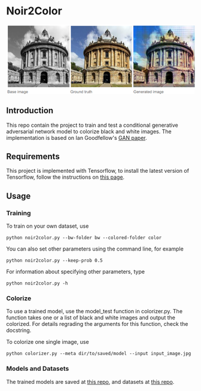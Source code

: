 # Noir2Color
![f](./readme_img/img_1.png?raw=true)

## Introduction
This repo contain the project to train and test a conditional generative adversarial network model to colorize black and white images. The implementation is based on Ian Goodfellow's [GAN paper](https://arxiv.org/abs/1406.2661).

## Requirements
This project is implemented with Tensorflow, to install the latest version of Tensorflow, follow the instructions on [this page](https://www.tensorflow.org/install/).

## Usage
### Training
To train on your own dataset, use
```commandline
python noir2color.py --bw-folder bw --colored-folder color
```
You can also set other parameters using the command line, for example
```commandline
python noir2color.py --keep-prob 0.5
```
For information about specifying other parameters, type
```commandline
python noir2color.py -h
```

### Colorize
To use a trained model, use the model_test function in colorizer.py. The function takes one or a list of black and white images and output the colorized. For details regrading the arguments for this function, check the docstring.

To colorize one single image, use
```commandline
python colorizer.py --meta dir/to/saved/model --input input_image.jpg
```

### Models and Datasets
The trained models are saved at [this repo](https://github.com/walter090/saved_models), and datasets at [this repo](https://github.com/walter090/datasets).